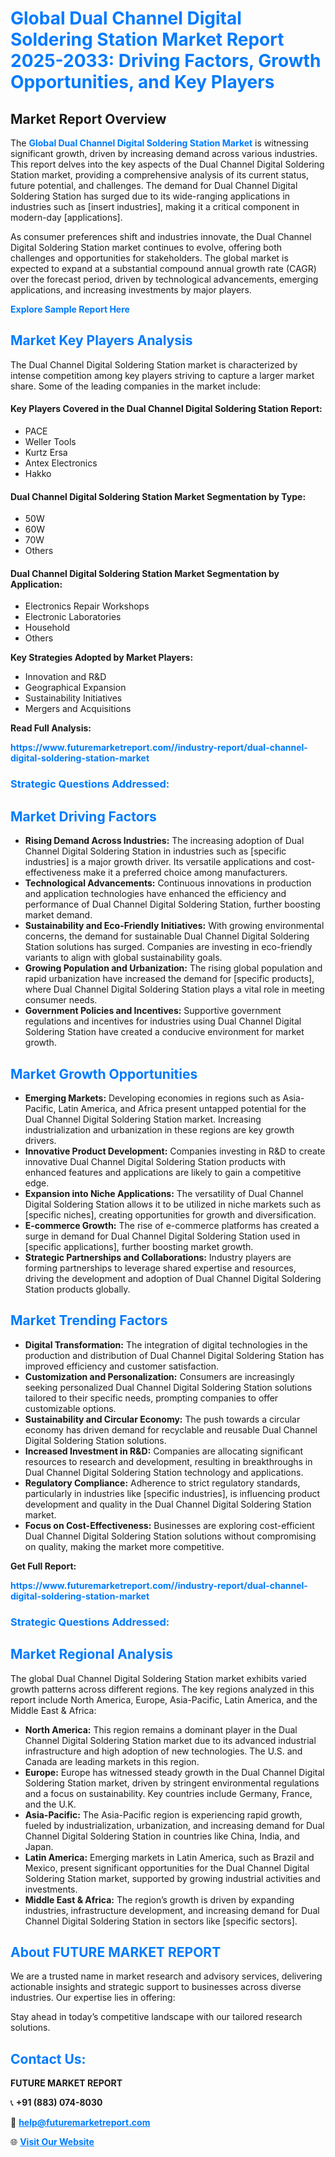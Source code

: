 <h1 style="color: #007BFF;">Global Dual Channel Digital Soldering Station Market Report 2025-2033: Driving Factors, Growth Opportunities, and Key Players</h1>

<section id="overview">
<h2>Market Report Overview</h2>
<p>The <a href="https://www.futuremarketreport.com//industry-report/dual-channel-digital-soldering-station-market" style="color: #007BFF; text-decoration: none;"><strong>Global Dual Channel Digital Soldering Station Market</strong></a> is witnessing significant growth, driven by increasing demand across various industries. This report delves into the key aspects of the Dual Channel Digital Soldering Station market, providing a comprehensive analysis of its current status, future potential, and challenges. The demand for Dual Channel Digital Soldering Station has surged due to its wide-ranging applications in industries such as [insert industries], making it a critical component in modern-day [applications].</p>
<p>As consumer preferences shift and industries innovate, the Dual Channel Digital Soldering Station market continues to evolve, offering both challenges and opportunities for stakeholders. The global market is expected to expand at a substantial compound annual growth rate (CAGR) over the forecast period, driven by technological advancements, emerging applications, and increasing investments by major players.</p>
</section>

<section id="overview">
<p><a href="https://www.futuremarketreport.com//request-sample/reportId=49674" style="color: #007BFF; text-decoration: none;"><strong>Explore Sample Report Here</strong></a></p>
</section>

<section id="key-players">
<h2 style="color: #007BFF;">Market Key Players Analysis</h2>
<p>The Dual Channel Digital Soldering Station market is characterized by intense competition among key players striving to capture a larger market share. Some of the leading companies in the market include:</p>
<h4>Key Players Covered in the Dual Channel Digital Soldering Station Report:</h4>
<ul><li>PACE</li><li>Weller Tools</li><li>Kurtz Ersa</li><li>Antex Electronics</li><li>Hakko</li></ul>
<h4>Dual Channel Digital Soldering Station Market Segmentation by Type:</h4>
<ul><li>50W</li><li>60W</li><li>70W</li><li>Others</li></ul>

<h4>Dual Channel Digital Soldering Station Market Segmentation by Application:</h4>
<ul><li>Electronics Repair Workshops</li><li>Electronic Laboratories</li><li>Household</li><li>Others</li></ul>
<p><strong>Key Strategies Adopted by Market Players:</strong></p>
<ul>
<li>Innovation and R&D</li>
<li>Geographical Expansion</li>
<li>Sustainability Initiatives</li>
<li>Mergers and Acquisitions</li>
</ul>
</section>

<section>
<p><strong>Read Full Analysis: </strong></p><a href="https://www.futuremarketreport.com//industry-report/dual-channel-digital-soldering-station-market" style="color: #007BFF; text-decoration: none;"><strong>https://www.futuremarketreport.com//industry-report/dual-channel-digital-soldering-station-market</strong></a>
<h3 style="color: #007BFF;">Strategic Questions Addressed:</h3>
</section>

<section id="driving-factors">
<h2 style="color: #007BFF;">Market Driving Factors</h2>
<ul>
<li><strong>Rising Demand Across Industries:</strong> The increasing adoption of Dual Channel Digital Soldering Station in industries such as [specific industries] is a major growth driver. Its versatile applications and cost-effectiveness make it a preferred choice among manufacturers.</li>
<li><strong>Technological Advancements:</strong> Continuous innovations in production and application technologies have enhanced the efficiency and performance of Dual Channel Digital Soldering Station, further boosting market demand.</li>
<li><strong>Sustainability and Eco-Friendly Initiatives:</strong> With growing environmental concerns, the demand for sustainable Dual Channel Digital Soldering Station solutions has surged. Companies are investing in eco-friendly variants to align with global sustainability goals.</li>
<li><strong>Growing Population and Urbanization:</strong> The rising global population and rapid urbanization have increased the demand for [specific products], where Dual Channel Digital Soldering Station plays a vital role in meeting consumer needs.</li>
<li><strong>Government Policies and Incentives:</strong> Supportive government regulations and incentives for industries using Dual Channel Digital Soldering Station have created a conducive environment for market growth.</li>
</ul>
</section>

<section id="growth-opportunities">
<h2 style="color: #007BFF;">Market Growth Opportunities</h2>
<ul>
<li><strong>Emerging Markets:</strong> Developing economies in regions such as Asia-Pacific, Latin America, and Africa present untapped potential for the Dual Channel Digital Soldering Station market. Increasing industrialization and urbanization in these regions are key growth drivers.</li>
<li><strong>Innovative Product Development:</strong> Companies investing in R&D to create innovative Dual Channel Digital Soldering Station products with enhanced features and applications are likely to gain a competitive edge.</li>
<li><strong>Expansion into Niche Applications:</strong> The versatility of Dual Channel Digital Soldering Station allows it to be utilized in niche markets such as [specific niches], creating opportunities for growth and diversification.</li>
<li><strong>E-commerce Growth:</strong> The rise of e-commerce platforms has created a surge in demand for Dual Channel Digital Soldering Station used in [specific applications], further boosting market growth.</li>
<li><strong>Strategic Partnerships and Collaborations:</strong> Industry players are forming partnerships to leverage shared expertise and resources, driving the development and adoption of Dual Channel Digital Soldering Station products globally.</li>
</ul>
</section>

<section id="trending-factors">
<h2 style="color: #007BFF;">Market Trending Factors</h2>
<ul>
<li><strong>Digital Transformation:</strong> The integration of digital technologies in the production and distribution of Dual Channel Digital Soldering Station has improved efficiency and customer satisfaction.</li>
<li><strong>Customization and Personalization:</strong> Consumers are increasingly seeking personalized Dual Channel Digital Soldering Station solutions tailored to their specific needs, prompting companies to offer customizable options.</li>
<li><strong>Sustainability and Circular Economy:</strong> The push towards a circular economy has driven demand for recyclable and reusable Dual Channel Digital Soldering Station solutions.</li>
<li><strong>Increased Investment in R&D:</strong> Companies are allocating significant resources to research and development, resulting in breakthroughs in Dual Channel Digital Soldering Station technology and applications.</li>
<li><strong>Regulatory Compliance:</strong> Adherence to strict regulatory standards, particularly in industries like [specific industries], is influencing product development and quality in the Dual Channel Digital Soldering Station market.</li>
<li><strong>Focus on Cost-Effectiveness:</strong> Businesses are exploring cost-efficient Dual Channel Digital Soldering Station solutions without compromising on quality, making the market more competitive.</li>
</ul>
</section>

<section>
<p><strong>Get Full Report: </strong></p><a href="https://www.futuremarketreport.com//industry-report/dual-channel-digital-soldering-station-market" style="color: #007BFF; text-decoration: none;"><strong>https://www.futuremarketreport.com//industry-report/dual-channel-digital-soldering-station-market</strong></a>
<h3 style="color: #007BFF;">Strategic Questions Addressed:</h3>
</section>


<section id="regional-analysis">
<h2 style="color: #007BFF;">Market Regional Analysis</h2>
<p>The global Dual Channel Digital Soldering Station market exhibits varied growth patterns across different regions. The key regions analyzed in this report include North America, Europe, Asia-Pacific, Latin America, and the Middle East & Africa:</p>
<ul>
<li><strong>North America:</strong> This region remains a dominant player in the Dual Channel Digital Soldering Station market due to its advanced industrial infrastructure and high adoption of new technologies. The U.S. and Canada are leading markets in this region.</li>
<li><strong>Europe:</strong> Europe has witnessed steady growth in the Dual Channel Digital Soldering Station market, driven by stringent environmental regulations and a focus on sustainability. Key countries include Germany, France, and the U.K.</li>
<li><strong>Asia-Pacific:</strong> The Asia-Pacific region is experiencing rapid growth, fueled by industrialization, urbanization, and increasing demand for Dual Channel Digital Soldering Station in countries like China, India, and Japan.</li>
<li><strong>Latin America:</strong> Emerging markets in Latin America, such as Brazil and Mexico, present significant opportunities for the Dual Channel Digital Soldering Station market, supported by growing industrial activities and investments.</li>
<li><strong>Middle East & Africa:</strong> The region’s growth is driven by expanding industries, infrastructure development, and increasing demand for Dual Channel Digital Soldering Station in sectors like [specific sectors].</li>
</ul>
</section>

<footer>
<h2 style="color: #007BFF;">About FUTURE MARKET REPORT</h2>
<p>We are a trusted name in market research and advisory services, delivering actionable insights and strategic support to businesses across diverse industries. Our expertise lies in offering:</p>

<p>Stay ahead in today’s competitive landscape with our tailored research solutions.</p>

<h2 style="color: #007BFF;">Contact Us:</h2>
<p><strong>FUTURE MARKET REPORT</strong></p>
<p>📞 <strong>+91 (883) 074-8030</strong></p>
<p>📧 <strong><a href="mailto:help@futuremarketreport.com" style="color: #007BFF;">help@futuremarketreport.com</a></strong></p>
<p>🌐 <strong><a href="https://www.futuremarketreport.com/" style="color: #007BFF;">Visit Our Website</a></strong></p>
</footer>